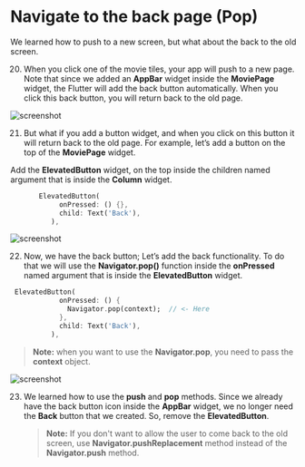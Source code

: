 # Navigate to the back page (Pop)

We learned how to push to a new screen, but what about the back to the old screen.

20. When you click one of the movie tiles, your app will push to a new page. Note that since we added an **AppBar** widget inside the **MoviePage** widget, the Flutter will add the back button automatically. When you click this back button, you will return back to the old page.

![screenshot](https://lh6.googleusercontent.com/8DhgjyGFDGdrT1QbvaXbonlf7UF8fddcgQjnk_uKI-QyLJ8SbyKUir7x6YNgIQLNj6RPlAW6d29iePurGUr9xftDrEPOFnDrJxZ8NOpVE7PfnfRnGPGH_5TMtTb44d9ilkys6vmU)

21. But what if you add a button widget, and when you click on this button it will return back to the old page. For example, let’s add a button on the top of the **MoviePage** widget.

Add the **ElevatedButton** widget, on the top inside the children named argument that is inside the **Column** widget.

```dart
       ElevatedButton(
            onPressed: () {},
            child: Text('Back'),
          ),
```

![screenshot](https://lh4.googleusercontent.com/iBqjFINtkOlHAmFBySpRFPEkrZPREwS5bcZpUIzMkQhYX8b5IHVPIGgvjmw5oDWQeyYPa8uxo88dr6zepr7pUZ1Mj14ah1nynKmII38KYxUd0B1clLCU8yKQxxl9Vr2DgI_KaNui)

22. Now, we have the back button; Let’s add the back functionality. To do that we will use the **Navigator.pop()** function inside the **onPressed** named argument that is inside the **ElevatedButton** widget.

```dart
 ElevatedButton(
            onPressed: () {
              Navigator.pop(context);  // <- Here
            },
            child: Text('Back'),
          ),
```

> **Note:** when you want to use the **Navigator.pop**, you need to pass the **context** object.

![screenshot](https://lh5.googleusercontent.com/-vreHJxhDkJBXM6gxRQPJqw4pV7rlVL4Pp_n2_6pelNbcDqVyrg80mwBUxswO0-cPeYYNWbqR9REp4cT8hMhF6BQbx-hziSuzgtURx_1hcIi0jFMYGUM5bW-S6zMzGOEDeV-UpYU)

23. We learned how to use the **push** and **pop** methods. Since we already have the back button icon inside the **AppBar** widget, we no longer need the **Back** button that we created. So, remove the **ElevatedButton**.

    > **Note:** If you don't want to allow the user to come back to the old screen, use **Navigator.pushReplacement** method instead of the **Navigator.push** method.

